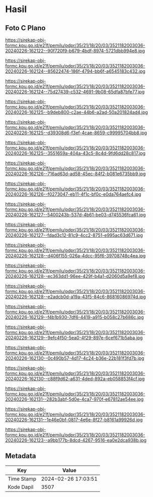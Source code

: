 # Hasil

## Foto C Plano

https://sirekap-obj-formc.kpu.go.id/e21f/pemilu/pdpr/35/21/18/20/03/3521182003036-20240226-162122--90f720f9-b679-4bdf-8974-5721dbb994e8.jpg

https://sirekap-obj-formc.kpu.go.id/e21f/pemilu/pdpr/35/21/18/20/03/3521182003036-20240226-162124--85622474-186f-4794-bb6f-a6545183c432.jpg

https://sirekap-obj-formc.kpu.go.id/e21f/pemilu/pdpr/35/21/18/20/03/3521182003036-20240226-162124--75d27439-c532-4691-9b08-65dfa87bfe77.jpg

https://sirekap-obj-formc.kpu.go.id/e21f/pemilu/pdpr/35/21/18/20/03/3521182003036-20240226-162125--b9deb800-c2ae-44b6-a2ad-50a201824ad4.jpg

https://sirekap-obj-formc.kpu.go.id/e21f/pemilu/pdpr/35/21/18/20/03/3521182003036-20240226-162125--d39308d6-f3ef-4cae-8659-c99995704bb8.jpg

https://sirekap-obj-formc.kpu.go.id/e21f/pemilu/pdpr/35/21/18/20/03/3521182003036-20240226-162125--3551659a-404a-43c5-8c4d-9fd6dd28c817.jpg

https://sirekap-obj-formc.kpu.go.id/e21f/pemilu/pdpr/35/21/18/20/03/3521182003036-20240226-162126--716ad63d-ad58-45ec-84f2-b081e6735bb9.jpg

https://sirekap-obj-formc.kpu.go.id/e21f/pemilu/pdpr/35/21/18/20/03/3521182003036-20240226-162126--f0273047-eb11-4f1c-bf0c-e0da764aefc4.jpg

https://sirekap-obj-formc.kpu.go.id/e21f/pemilu/pdpr/35/21/18/20/03/3521182003036-20240226-162127--5400243b-537d-4b61-be03-d745536fca61.jpg

https://sirekap-obj-formc.kpu.go.id/e21f/pemilu/pdpr/35/21/18/20/03/3521182003036-20240226-162127--fdad3c12-81c9-4cc2-8751-e995ac63d671.jpg

https://sirekap-obj-formc.kpu.go.id/e21f/pemilu/pdpr/35/21/18/20/03/3521182003036-20240226-162128--d406f155-026a-4dcc-95f6-39708748c4ea.jpg

https://sirekap-obj-formc.kpu.go.id/e21f/pemilu/pdpr/35/21/18/20/03/3521182003036-20240226-162128--ec363dd1-96ee-429f-b4a1-d2060d5a9ef8.jpg

https://sirekap-obj-formc.kpu.go.id/e21f/pemilu/pdpr/35/21/18/20/03/3521182003036-20240226-162128--e2adcb0d-a19a-43f5-84c6-86816086974d.jpg

https://sirekap-obj-formc.kpu.go.id/e21f/pemilu/pdpr/35/21/18/20/03/3521182003036-20240226-162129--f4b1b930-7df6-4419-a915-b058c27b686c.jpg

https://sirekap-obj-formc.kpu.go.id/e21f/pemilu/pdpr/35/21/18/20/03/3521182003036-20240226-162129--9efc4f50-5ea0-4f29-897e-6cef671b5aba.jpg

https://sirekap-obj-formc.kpu.go.id/e21f/pemilu/pdpr/35/21/18/20/03/3521182003036-20240226-162130--0c490b57-4d17-4c24-b36e-22b181f3fd7b.jpg

https://sirekap-obj-formc.kpu.go.id/e21f/pemilu/pdpr/35/21/18/20/03/3521182003036-20240226-162130--c88f9d62-a631-4ded-892a-eb058853f4cf.jpg

https://sirekap-obj-formc.kpu.go.id/e21f/pemilu/pdpr/35/21/18/20/03/3521182003036-20240226-162131--282b3abf-5d0e-4ca7-970f-e67812ae54ee.jpg

https://sirekap-obj-formc.kpu.go.id/e21f/pemilu/pdpr/35/21/18/20/03/3521182003036-20240226-162131--1e46e0bf-0817-4e6e-8f27-b8161a99926d.jpg

https://sirekap-obj-formc.kpu.go.id/e21f/pemilu/pdpr/35/21/18/20/03/3521182003036-20240226-162123--a9bb177b-8dcd-4267-9516-ea0e2dca938b.jpg


## Metadata

| Key        | Value               |
| ---------- | ------------------- |
| Time Stamp | 2024-02-26 17:03:51 |
| Kode Dapil | 3507                |



